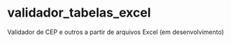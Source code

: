 # validador_tabelas_excel
Validador de CEP e outros a partir de arquivos Excel (em desenvolvimento)
